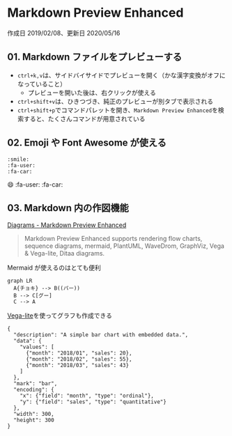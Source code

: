 # Markdown Preview Enhanced

作成日 2019/02/08、更新日 2020/05/16

## 01. Markdown ファイルをプレビューする

- `ctrl+k,v`は、サイドバイサイドでプレビューを開く（かな漢字変換がオフになっていること）
  - プレビューを開いた後は、右クリックが使える
- `ctrl+shift+v`は、ひきつづき、純正のプレビューが別タブで表示される
- `ctrl+shift+p`でコマンドパレットを開き、`Markdown Preview Enhanced`を検索すると、たくさんコマンドが用意されている

## 02. Emoji や Font Awesome が使える

```text
:smile:
:fa-user:
:fa-car:
```

:smile:
:fa-user:
:fa-car:

## 03. Markdown 内の作図機能

[Diagrams \- Markdown Preview Enhanced](https://shd101wyy.github.io/markdown-preview-enhanced/#/diagrams)

> Markdown Preview Enhanced supports rendering flow charts, sequence diagrams, mermaid, PlantUML, WaveDrom, GraphViz, Vega & Vega-lite, Ditaa diagrams.

Mermaid が使えるのはとても便利

```mermaid
graph LR
  A{チョキ} --> B((パー))
  B --> C[グー]
  C --> A
```

[Vega-lite](https://vega.github.io/vega-lite/)を使ってグラフも作成できる

```vega-lite
{
  "description": "A simple bar chart with embedded data.",
  "data": {
    "values": [
      {"month": "2018/01", "sales": 20},
      {"month": "2018/02", "sales": 55},
      {"month": "2018/03", "sales": 43}
    ]
  },
  "mark": "bar",
  "encoding": {
    "x": {"field": "month", "type": "ordinal"},
    "y": {"field": "sales", "type": "quantitative"}
  },
  "width": 300,
  "height": 300
}
```

